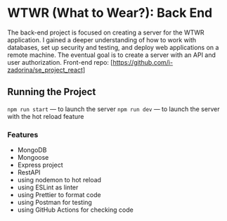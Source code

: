 # WTWR (What to Wear?): Back End

The back-end project is focused on creating a server for the WTWR application. I gained a deeper understanding of how to work with databases, set up security and testing, and deploy web applications on a remote machine. The eventual goal is to create a server with an API and user authorization.
Front-end repo: [https://github.com/i-zadorina/se_project_react]

## Running the Project

`npm run start` — to launch the server
`npm run dev` — to launch the server with the hot reload feature

### Features

- MongoDB
- Mongoose
- Express project
- RestAPI
- using nodemon to hot reload
- using ESLint as linter
- using Prettier to format code
- using Postman for testing
- using GitHub Actions for checking code
